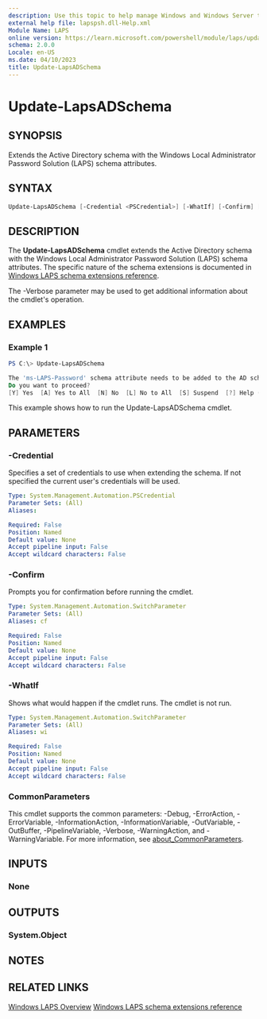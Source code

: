 ```yaml
---
description: Use this topic to help manage Windows and Windows Server technologies with Windows PowerShell.
external help file: lapspsh.dll-Help.xml
Module Name: LAPS
online version: https://learn.microsoft.com/powershell/module/laps/update-lapsadschema?view=windowsserver2022-ps&wt.mc_id=ps-gethelp
schema: 2.0.0
Locale: en-US
ms.date: 04/10/2023
title: Update-LapsADSchema
---
```


# Update-LapsADSchema

## SYNOPSIS

Extends the Active Directory schema with the Windows Local Administrator Password Solution (LAPS)
schema attributes.

## SYNTAX

```powershell
Update-LapsADSchema [-Credential <PSCredential>] [-WhatIf] [-Confirm] [<CommonParameters>]
```

## DESCRIPTION

The **Update-LapsADSchema** cmdlet extends the Active Directory schema with the Windows Local
Administrator Password Solution (LAPS) schema attributes. The specific nature of the schema
extensions is documented in
[Windows LAPS schema extensions reference](https://go.microsoft.com/fwlink/?linkid=2233804).

The -Verbose parameter may be used to get additional information about the cmdlet's operation.

## EXAMPLES

### Example 1

```powershell
PS C:\> Update-LapsADSchema

The 'ms-LAPS-Password' schema attribute needs to be added to the AD schema.
Do you want to proceed?
[Y] Yes  [A] Yes to All  [N] No  [L] No to All  [S] Suspend  [?] Help (default is "Y"): A
```

This example shows how to run the Update-LapsADSchema cmdlet.

## PARAMETERS

### -Credential

Specifies a set of credentials to use when extending the schema. If not specified the current user's
credentials will be used.

```yaml
Type: System.Management.Automation.PSCredential
Parameter Sets: (All)
Aliases:

Required: False
Position: Named
Default value: None
Accept pipeline input: False
Accept wildcard characters: False
```

### -Confirm

Prompts you for confirmation before running the cmdlet.

```yaml
Type: System.Management.Automation.SwitchParameter
Parameter Sets: (All)
Aliases: cf

Required: False
Position: Named
Default value: None
Accept pipeline input: False
Accept wildcard characters: False
```

### -WhatIf

Shows what would happen if the cmdlet runs. The cmdlet is not run.

```yaml
Type: System.Management.Automation.SwitchParameter
Parameter Sets: (All)
Aliases: wi

Required: False
Position: Named
Default value: None
Accept pipeline input: False
Accept wildcard characters: False
```

### CommonParameters

This cmdlet supports the common parameters: -Debug, -ErrorAction, -ErrorVariable,
-InformationAction, -InformationVariable, -OutVariable, -OutBuffer, -PipelineVariable, -Verbose,
-WarningAction, and -WarningVariable. For more information, see
[about_CommonParameters](http://go.microsoft.com/fwlink/?LinkID=113216).

## INPUTS

### None

## OUTPUTS

### System.Object

## NOTES

## RELATED LINKS

[Windows LAPS Overview](https://go.microsoft.com/fwlink/?linkid=2233901)
[Windows LAPS schema extensions reference](https://go.microsoft.com/fwlink/?linkid=2233804)
